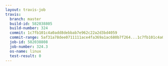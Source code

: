 ```yaml
---
layout: travis-job
travis:
  branch: master
  build-id: 582038805
  build-number: 324
  commit: 1c7fb101c4a0add8debbab7e962c22a2d3bd4059
  commit-range: 5af31a78dee0711111ace4fa369a1ac680b7f264...1c7fb101c4a0add8debbab7e962c22a2d3bd4059
  job-id: 582038808
  job-number: 324.3
  os-name: linux
  test-result: 0
---
```

